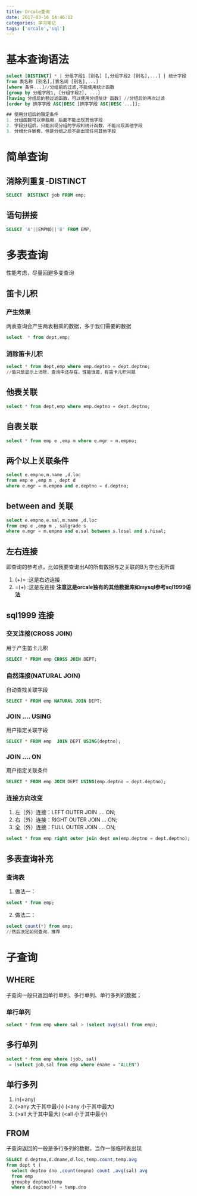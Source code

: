 ```yaml
---
title: Orcale查询
date: 2017-03-16 14:46:12
categories: 学习笔记
tags: ['orcale','sql']
---
```


# 基本查询语法
```sql
select [DISTINCT] * | 分组字段1 [别名] [,分组字段2 [别名],...] | 统计字段
from 表名称 [别名],[表名词 [别名],...]
[where 条件...]//分组前的过滤,不能使用统计函数
[group by 分组字段1, [分组字段2], ...]
[having 分组后的额过滤函数，可以使用分组统计 函数] //分组后的再次过滤
[order by 排序字段 ASC|DESC [排序字段 ASC|DESC ...]];

## 使用分组后的限定条件
1. 分组函数可以单独用，后面不能出现其他字段
2. 字段分组后，只能出现分组的字段和统计函数，不能出现其他字段
3. 分组允许嵌套，但是分组之后不能出现任何其他字段

```
# 简单查询
## 消除列重复-DISTINCT
```sql
SELECT  DISTINCT job FROM emp;
```

## 语句拼接
```sql
SELECT 'A'||EMPNO||'B' FROM EMP;

```

<!--more-->
# 多表查询
性能考虑，尽量回避多变查询
## 笛卡儿积
### 产生效果
两表查询会产生两表相乘的数据，多于我们需要的数据  
```sql
select  * from dept,emp;
```

### 消除笛卡儿积
```sql
select * from dept,emp where emp.deptno = dept.deptno;
//值只是显示上消除，查询中还存在，性能很差，有笛卡儿积问题
```

## 他表关联
```sql
select * from dept,emp where emp.deptno = dept.deptno;
```
## 自表关联
```sql
select * from emp e ,emp m where e.mgr = m.empno;
```

## 两个以上关联条件
```sql
select e.empno,m.name ,d.loc
from emp e ,emp m , dept d
where e.mgr = m.empno and e.deptno = d.deptno;
```

## between and 关联
```sql
select e.empno,e.sal,m.name ,d.loc
from emp e ,emp m , salgrade s
where e.mgr = m.empno and e.sal between s.losal and s.hisal;
```

## 左右连接
即查询的参考点，比如我要查询出A的所有数据与之关联的B为空也无所谓

1. (+)= :这是右边连接
2. =(+) :这是左连接
**注意这是orcale独有的其他数据库如mysql参考sql1999语法**

## sql1999 连接
### 交叉连接(CROSS JOIN)
用于产生笛卡儿积
```sql
SELECT * FROM emp CROSS JOIN DEPT;
```

### 自然连接(NATURAL JOIN)
自动查找关联字段
```sql
SELECT * FROM emp NATURAL JOIN DEPT;
```

### JOIN .... USING
用户指定关联字段
```sql
SELECT * FROM emp  JOIN DEPT USING(deptno);
```
### JOIN .... ON
用户指定关联条件
```sql
SELECT * FROM emp JOIN DEPT USING(emp.deptno = dept.deptno);
```

### 连接方向改变
1. 左（外）连接：LEFT OUTER JOIN .... ON;
2. 右（外）连接：RIGHT OUTER JOIN ... ON;
3. 全（外）连接：FULL OUTER JOIN .... ON;
```sql
select * from emp right outer join dept on(emp.deptno = dept.deptno);
```

## 多表查询补充
### 查询表
1. 做法一：
```sql
select * from emp;
```
2. 做法二：
```sql
select count(*) from emp;
//然后决定如何查询，推荐
```

# 子查询
## WHERE
子查询一般只返回单行单列、多行单列、单行多列的数据；
### 单行单列
```sql
select * from emp where sal > (select avg(sal) from emp);
```

## 多行单列
```sql
select * from emp where (job, sal)
 = (select job,sal from emp where ename = "ALLEN")
```

## 单行多列
1. in(=any)
2. (>any 大于其中最小) (<any 小于其中最大)
3. (>all 大于其中最大) (<all 小于其中最小)

## FROM
子查询返回的一般是多行多列的数据，当作一张临时表出现
```sql
SELECT d.deptno,d.dname,d.loc,temp.count,temp.avg
from dept t (
  select deptno dno ,count(empno) count ,avg(sal) avg
  from emp
  groupby deptno)temp
  where d.deptno(+) = temp.dno
```
